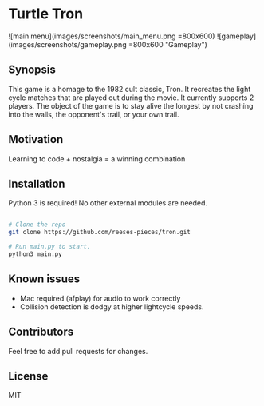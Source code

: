 # Turtle Tron

![main menu](images/screenshots/main_menu.png =800x600)
![gameplay](images/screenshots/gameplay.png =800x600 "Gameplay")

## Synopsis

This game is a homage to the 1982 cult classic, Tron. It recreates the light cycle matches that are played out during the movie. It currently supports 2 players.
The object of the game is to stay alive the longest by not crashing into the walls, the opponent's trail, or your own trail.

## Motivation

Learning to code + nostalgia = a winning combination

## Installation

Python 3 is required! No other external modules are needed.

```bash

# Clone the repo
git clone https://github.com/reeses-pieces/tron.git

# Run main.py to start.
python3 main.py

```

## Known issues
- Mac required (afplay) for audio to work correctly
- Collision detection is dodgy at higher lightcycle speeds.

## Contributors

Feel free to add pull requests for changes.

## License

MIT
